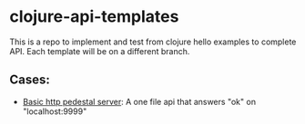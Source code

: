 # clojure-api-templates
This is a repo to implement and test from clojure hello examples to complete API. Each template will be on a different branch.

## Cases:

- [Basic http pedestal server](https://github.com/cloped/clojure-api-templates/tree/basic-http-pedestal-server): A one file api that answers "ok" on "localhost:9999"
